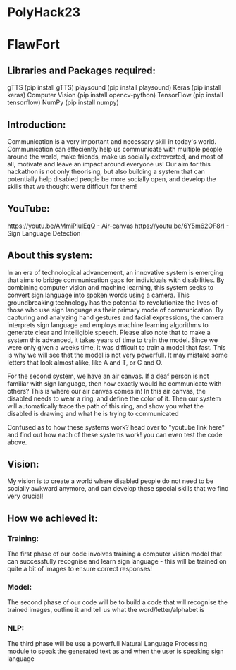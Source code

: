 # PolyHack23

# FlawFort

## Libraries and Packages required:
gTTS (pip install gTTS)
playsound (pip install playsound)
Keras (pip install keras)
Computer Vision (pip install opencv-python)
TensorFlow (pip install tensorflow)
NumPy (pip install numpy)

## Introduction:

Communication is a very important and necessary skill in today's world. Communication can effeciently help us communicate with multiple people around the world, make friends, make us socially extroverted, and most of all, motivate and leave an impact around everyone us!
Our aim for this hackathon is not only theorising, but also building a system that can potentially help disabled people be more socially open, and develop the skills that we thought were difficult for them!

## YouTube:

https://youtu.be/AMmiPiulEqQ - Air-canvas
https://youtu.be/6Y5m62OF8rI - Sign Language Detection

## About this system:

In an era of technological advancement, an innovative system is emerging that aims to bridge communication gaps for individuals with disabilities. By combining computer vision and machine learning, this system seeks to convert sign language into spoken words using a camera. This groundbreaking technology has the potential to revolutionize the lives of those who use sign language as their primary mode of communication. By capturing and analyzing hand gestures and facial expressions, the camera interprets sign language and employs machine learning algorithms to generate clear and intelligible speech. Please also note that to make a system this advanced, it takes years of time to train the model. Since we were only given a weeks time, it was difficult to train a model that fast. This is why we will see that the model is not very powerfull. It may mistake some letters that look almost alike, like A and T, or C and O.

For the second system, we have an air canvas. If a deaf person is not familiar with sign language, then how exactly would he communicate with others? This is where our air canvas comes in! In this air canvas, the disabled needs to wear a ring, and define the color of it. Then our system will automatically trace the path of this ring, and show you what the disabled is drawing and what he is trying to communicated

Confused as to how these systems work? head over to "youtube link here" and find out how each of these systems work! you can even test the code above.

## Vision:
My vision is to create a world where disabled people do not need to be socially awkward anymore, and can develop these special skills that we find very crucial!

## How we achieved it:
### Training:
The first phase of our code involves training a computer vision model that can successfully recognise and learn sign language - this will be trained on quite a bit of images to ensure correct responses!
### Model:
The second phase of our code will be to build a code that will recognise the trained images, outline it and tell us what the word/letter/alphabet is
### NLP:
The third phase will be use a powerfull Natural Language Processing module to speak the generated text as and when the user is speaking sign language
